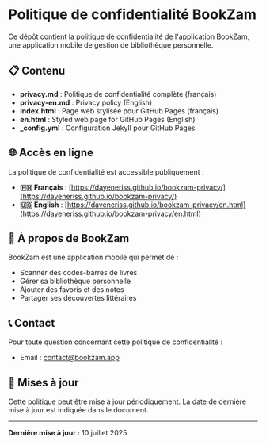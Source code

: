 # Politique de confidentialité BookZam

Ce dépôt contient la politique de confidentialité de l'application BookZam, une application mobile de gestion de bibliothèque personnelle.

## 📋 Contenu

- **privacy.md** : Politique de confidentialité complète (français)
- **privacy-en.md** : Privacy policy (English)
- **index.html** : Page web stylisée pour GitHub Pages (français)
- **en.html** : Styled web page for GitHub Pages (English)
- **_config.yml** : Configuration Jekyll pour GitHub Pages

## 🌐 Accès en ligne

La politique de confidentialité est accessible publiquement :

- **🇫🇷 Français** : [https://dayeneriss.github.io/bookzam-privacy/](https://dayeneriss.github.io/bookzam-privacy/)
- **🇺🇸 English** : [https://dayeneriss.github.io/bookzam-privacy/en.html](https://dayeneriss.github.io/bookzam-privacy/en.html)

## 📱 À propos de BookZam

BookZam est une application mobile qui permet de :

- Scanner des codes-barres de livres
- Gérer sa bibliothèque personnelle
- Ajouter des favoris et des notes
- Partager ses découvertes littéraires

## 📞 Contact

Pour toute question concernant cette politique de confidentialité :

- Email : [contact@bookzam.app](mailto:contact@bookzam.app)

## 🔄 Mises à jour

Cette politique peut être mise à jour périodiquement. La date de dernière mise à jour est indiquée dans le document.

---

**Dernière mise à jour :** 10 juillet 2025
